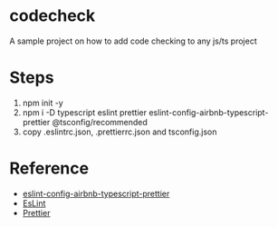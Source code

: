 # codecheck

A sample project on how to add code checking to any js/ts project

# Steps

1. npm init -y
1. npm i -D typescript eslint prettier eslint-config-airbnb-typescript-prettier @tsconfig/recommended
1. copy .eslintrc.json, .prettierrc.json and tsconfig.json

# Reference

- [eslint-config-airbnb-typescript-prettier](https://www.npmjs.com/package/eslint-config-airbnb-typescript-prettier "eslint-config-airbnb-typescript-prettier")
- [EsLint](https://eslint.org/ "EsLint")
- [Prettier](https://prettier.io/ "Prettier")
